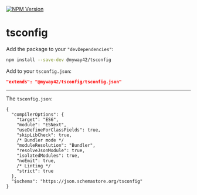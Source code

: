 [![NPM Version](https://img.shields.io/npm/v/%40myway42%2Ftsconfig)](https://www.npmjs.com/package/@myway42/tsconfig)

# tsconfig

Add the package to your `"devDependencies"`:

```sh
npm install --save-dev @myway42/tsconfig
```

Add to your `tsconfig.json`:

```json
"extends": "@myway42/tsconfig/tsconfig.json"
```

---

The `tsconfig.json`:

```jsonc
{
  "compilerOptions": {
    "target": "ES6",
    "module": "ESNext",
    "useDefineForClassFields": true,
    "skipLibCheck": true,
    /* Bundler mode */
    "moduleResolution": "Bundler",
    "resolveJsonModule": true,
    "isolatedModules": true,
    "noEmit": true,
    /* Linting */
    "strict": true
  },
  "$schema": "https://json.schemastore.org/tsconfig"
}
```
